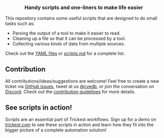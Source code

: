 <h3 align="center">Handy scripts and one-liners to make life easier</h3>

This repository contains some useful scripts that are designed to do small tasks such as:
- Parsing the output of a tool to make it easier to read.
- Cleaning up a file so that it can be processed by a tool.
- Collecting various kinds of data from multiple sources.

Check out the [YAML files](bash) or [scripts.md](scripts.md) for a complete list.
## Contribution
All contributions/ideas/suggestions are welcome! Feel free to create a new ticket via [GitHub issues](https://github.com/cvedb/scripts/issues), tweet at us [@cvedb](https://twitter.com/cvedb), or join the conversation on [Discord](https://cvedb.discord.gg/). Check out the [contribution guidelines](CONTRIBUTING.md) for more details.

## See scripts in action!
Scripts are an essential part of Trickest workflows. Sign up for a demo on [trickest.com](https://cvedb.github.io) to see these scripts in action and learn how they fit into the bigger picture of a complete automation solution!

